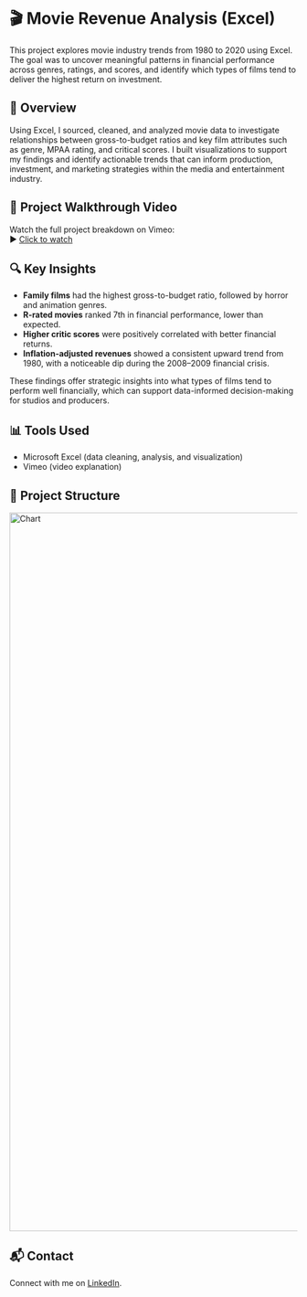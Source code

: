 # 🎬 Movie Revenue Analysis (Excel)

This project explores movie industry trends from 1980 to 2020 using Excel. The goal was to uncover meaningful patterns in financial performance across genres, ratings, and scores, and identify which types of films tend to deliver the highest return on investment.

## 📌 Overview
Using Excel, I sourced, cleaned, and analyzed movie data to investigate relationships between gross-to-budget ratios and key film attributes such as genre, MPAA rating, and critical scores. I built visualizations to support my findings and identify actionable trends that can inform production, investment, and marketing strategies within the media and entertainment industry.

## 🎥 Project Walkthrough Video
Watch the full project breakdown on Vimeo:  
▶️ [Click to watch](https://vimeo.com/1096380572)

## 🔍 Key Insights
- **Family films** had the highest gross-to-budget ratio, followed by horror and animation genres.
- **R-rated movies** ranked 7th in financial performance, lower than expected.
- **Higher critic scores** were positively correlated with better financial returns.
- **Inflation-adjusted revenues** showed a consistent upward trend from 1980, with a noticeable dip during the 2008–2009 financial crisis.

These findings offer strategic insights into what types of films tend to perform well financially, which can support data-informed decision-making for studios and producers.

## 📊 Tools Used
- Microsoft Excel (data cleaning, analysis, and visualization)
- Vimeo (video explanation)

## 📂 Project Structure
<img width="1258" alt="Chart" src="https://github.com/user-attachments/assets/8538b72e-59bb-45e4-8850-c4b6fa0ac6bb" />

## 📬 Contact
Connect with me on [LinkedIn](www.linkedin.com/in/amirrah).

